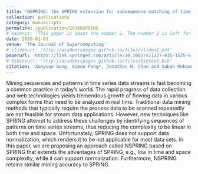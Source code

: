 ```yaml
---
title: "NSPRING: the SPRING extension for subsequence matching of time series supporting normalization"
collection: publications
category: manuscripts
permalink: /publication/2016NSPRING
# excerpt: 'This paper is about the number 1. The number 2 is left for future work.'
date: 2016-01-01
venue: 'The Journal of Supercomputing'
# slidesurl: 'http://academicpages.github.io/files/slides1.pdf'
paperurl: 'https://link.springer.com/article/10.1007/s11227-015-1525-6'
# bibtexurl: 'http://academicpages.github.io/files/bibtex1.bib'
citation: 'Xueyuan Gong, Simon Fong*, Jonathan H. Chan and Sabah Mohammed, "NSPRING: the SPRING extension for subsequence matching of time series supporting normalization," the Journal of Supercomputing, 2016, 72: 3801-3825.'
---
```


Mining sequences and patterns in time series data streams is fast becoming a common practice in today’s world. The rapid progress of data collection and web technologies yields tremendous growth of flowing data in various complex forms that need to be analyzed in real time. Traditional data mining methods that typically require the process data to be scanned repeatedly are not feasible for stream data applications. However, new techniques like SPRING attempt to address these challenges by identifying sequences of patterns on time series streams, thus reducing the complexity to be linear in both time and space. Unfortunately, SPRING does not support data normalization, which renders it to be not applicable for most data sets. In this paper, we are proposing an approach called NSPRING based on SPRING that extends the advantages of SPRING, e.g., low in time and space complexity, while it can support normalization. Furthermore, NSPRING retains similar mining accuracy to SPRING.
